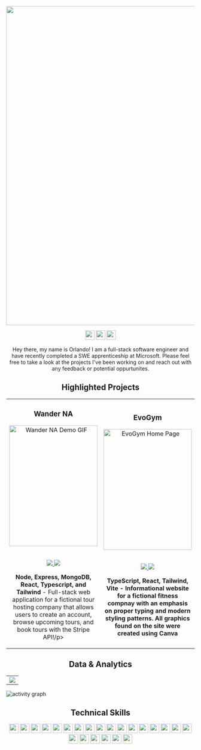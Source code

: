 <!-- ![Github-Profile-Header](https://user-images.githubusercontent.com/99216709/168736618-2fc26441-6018-43f2-9045-db28f4e084ff.gif) -->
<img align="center" src="https://github.com/orlandogordon/orlandogordon/assets/99216709/12d262e6-a7ae-4ee0-8918-73406d2015d1" width="850" />


<p align="center">
<a href="mailto:orlando.a.gordon@email.com"><img src="https://img.shields.io/badge/orlando.a.gordon@gmail.com-7594FF?style=for-the-badge&logo=gmail&logoColor=white" height=25></a>
<a href="https://www.linkedin.com/in/orlando-gordon-132032177/"><img src="https://img.shields.io/badge/Orlando_Gordon-7594FF?style=for-the-badge&logo=linkedin&logoColor=white" height=25></a>
<a href="https://orlandogordon.com/Resume.pdf"><img src="https://img.shields.io/badge/Download_Resume-7594FF?style=for-the-badge&logo=googledrive&logoColor=white" height=25></a>
</p>

<p align="center">
    Hey there, my name is Orlando! I am a full-stack software engineer and have recently completed a SWE apprenticeship at Microsoft. Please feel free to take a look at the projects I've been working on and reach out with any feedback or potential oppurtunites. 
</p>

<!--Project Section -->

<h2 align="center">Highlighted Projects </h2>
<div align="center">
<table>
<tr>
<td width="50%">
<h3 align="center" color="white">Wander NA</h3>
<div align="center" >  
<a href='https://wander-xggp.onrender.com/'>
<img src="https://github.com/orlandogordon/orlandogordon/assets/99216709/cb0a4dbe-0ff6-403e-ab22-056ac09360c4" alt="Wander NA Demo GIF" height="322px" width="100%" />
</a>
<br>
<br>
<p>
<a href="https://github.com/orlandogordon/wander-na-backend" target="_blank">
<img src="https://img.shields.io/badge/Code-lightgrey?style=for-the-badge&logo=github"/>
</a>  
<a href="https://wander-xggp.onrender.com/" target="_blank">
<img src="https://img.shields.io/badge/-website-green?style=for-the-badge&color=7594FF"/>
</a>
</p>
<p><strong>Node, Express, MongoDB, React, Typescript, and Tailwind</strong> - Full-stack web application for a fictional tour hosting company that allows users to create an account, browse upcoming tours, and book tours with the Stripe API!/p>
</div>
</td>
<td width="50%">
<h3 align="center" color="white">EvoGym</h3>
<div align="center" >  
<a href='https://main--evo-gym-nj.netlify.app/'>
<img src="https://github.com/orlandogordon/orlandogordon/assets/99216709/85b5c421-f20c-4588-8d86-8404dce1a746" alt="EvoGym Home Page" height="322px" width="100%" />
</a>
<br>
<br>
<p>
<a href="https://github.com/orlandogordon/evo-gym" target="_blank">
<img src="https://img.shields.io/badge/Code-lightgrey?style=for-the-badge&logo=github"/>
</a>  
<a href="https://main--evo-gym-nj.netlify.app/" target="_blank">
<img src="https://img.shields.io/badge/-website-green?style=for-the-badge&color=7594FF"/>
</a>
</p>
<p><strong>TypeScript, React, Tailwind, Vite - Informational website for a fictional fitness compnay with an emphasis on proper typing and modern styling patterns. All graphics found on the site were created using Canva</p>
</div>
</td>
</table>

</div>
  <!--Analytics & Data-->
<h2 align="center">Data & Analytics</h2>
<div align="center">
<table>
<tr>
<td width="100%">
<img src="http://github-readme-streak-stats.herokuapp.com?user=orlandogordon&theme=highcontrast&hide_border=true&date_format=M%20j%5B%2C%20Y%5D&ring=7594FF&sideNums=7594FF&sideLabels=90A9FF&background=FFFFFF00&currStreakNum=fa8b00">
</td>
<!-- <td width="50%">
<img width="100%" src="https://github-readme-stats.vercel.app/api?username=orlandogordon&bg_color=FFFFFF00&hide_border=true&text_color=DD2727&title_color=fa8b00&include_all_commits=true&count_private=true">
</td> -->
</table>
</div>
<img src="https://github-readme-activity-graph.vercel.app/graph?username=orlandogordon&theme=high-contrast&hide_border=true&title=Contribution%20Graph" alt="activity graph">
<h2 align="center">Technical Skills</h2>
<p align="center">
<img src="https://img.shields.io/badge/HTML5-7594FF?style=for-the-badge&logo=html5&logoColor=white" height=25>
<img src="https://img.shields.io/badge/CSS3-7594FF?style=for-the-badge&logo=css3&logoColor=white" height=25>
<img src="https://img.shields.io/badge/Tailwind-7594FF?style=for-the-badge&logo=tailwindcss&logoColor=white" height=25>
<img src="https://img.shields.io/badge/JavaScript-7594FF?style=for-the-badge&logo=javascript&logoColor=F7DF1E" height=25>
<img src="https://img.shields.io/badge/TypeScript-7594FF?style=for-the-badge&logo=typescript&logoColor=white" height=25>
<img src="https://img.shields.io/badge/Jest-7594FF?style=for-the-badge&logo=jest&logoColor=C21325" height=25>
<img src="https://img.shields.io/badge/Node.js-7594FF?style=for-the-badge&logo=nodedotjs&logoColor=339933" height=25>
<img src="https://img.shields.io/badge/Express-7594FF?style=for-the-badge&logo=express&logoColor=white" height=25>
<img src="https://img.shields.io/badge/React-7594FF?style=for-the-badge&logo=react&logoColor=61DAFB" height=25>
<img src="https://img.shields.io/badge/Redux-7594FF?style=for-the-badge&logo=redux&logoColor=764ABC" height=25>
<img src="https://img.shields.io/badge/Next.js-7594FF?style=for-the-badge&logo=nextdotjs&logoColor=white" height=25>
<img src="https://img.shields.io/badge/Python-7594FF?style=for-the-badge&logo=python" height=25>
<img src="https://img.shields.io/badge/Django-7594FF?style=for-the-badge&logo=django&logoColor=092E20" height=25>
<img src="https://img.shields.io/badge/Pytest-7594FF?style=for-the-badge&logo=pytest&logoColor=white" height=25>
<img src="https://img.shields.io/badge/Jupyter-7594FF?style=for-the-badge&logo=jupyter&logoColor=F37626" height=25>
<img src="https://img.shields.io/badge/MongoDB-7594FF?style=for-the-badge&logo=mongodb&logoColor=47A248" height=25>
<img src="https://img.shields.io/badge/Mongoose-7594FF?style=for-the-badge&logo=mongoose&logoColor=880000" height=25>
<img src="https://img.shields.io/badge/PostgreSQL-7594FF?style=for-the-badge&logo=postgresql&logoColor=white" height=25>
<img src="https://img.shields.io/badge/C-7594FF?style=for-the-badge&logo=c&logoColor=white" height=25>
<img src="https://img.shields.io/badge/C++-7594FF?style=for-the-badge&logo=cplusplus&logoColor=white" height=25>
<img src="https://img.shields.io/badge/Visual_Studio-7594FF?style=for-the-badge&logo=visual%20studio&logoColor=white" height=25>
<img src="https://img.shields.io/badge/Git-7594FF?style=for-the-badge&logo=git&logoColor=white" height=25>
<img src="https://img.shields.io/badge/Azure_DevOps-7594FF?style=for-the-badge&logo=azuredevops&logoColor=white" height=25>
</p>


